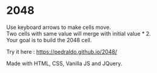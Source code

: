 # 2048

Use keyboard arrows to make cells move.  
Two cells with same value will merge with initial value * 2.  
Your goal is to build the 2048 cell.  
  
Try it here : https://pedraldo.github.io/2048/
  
Made with HTML, CSS, Vanilla JS and JQuery. 
